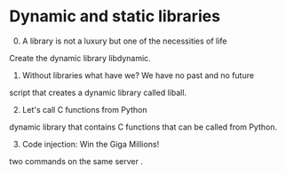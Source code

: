 # Dynamic and static libraries



0. A library is not a luxury but one of the necessities of life

Create the dynamic library libdynamic.

1. Without libraries what have we? We have no past and no future

script that creates a dynamic library called liball.

2. Let's call C functions from Python

dynamic library that contains C functions that can be called from Python.

3. Code injection: Win the Giga Millions!

 two commands on the same server .


